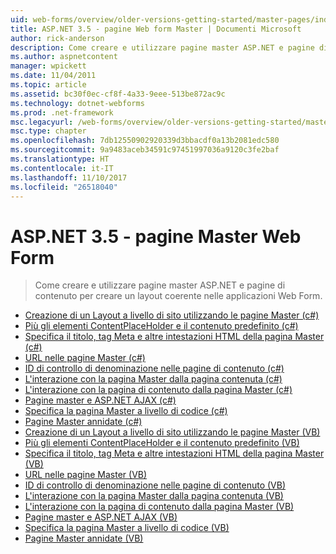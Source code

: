 ```yaml
---
uid: web-forms/overview/older-versions-getting-started/master-pages/index
title: ASP.NET 3.5 - pagine Web form Master | Documenti Microsoft
author: rick-anderson
description: Come creare e utilizzare pagine master ASP.NET e pagine di contenuto per creare un layout coerente nelle applicazioni Web Form.
ms.author: aspnetcontent
manager: wpickett
ms.date: 11/04/2011
ms.topic: article
ms.assetid: bc30f0ec-cf8f-4a33-9eee-513be872ac9c
ms.technology: dotnet-webforms
ms.prod: .net-framework
msc.legacyurl: /web-forms/overview/older-versions-getting-started/master-pages
msc.type: chapter
ms.openlocfilehash: 7db12550902920339d3bbacdf0a13b2081edc580
ms.sourcegitcommit: 9a9483aceb34591c97451997036a9120c3fe2baf
ms.translationtype: HT
ms.contentlocale: it-IT
ms.lasthandoff: 11/10/2017
ms.locfileid: "26518040"
---
```

<a name="aspnet-35---web-forms-master-pages"></a>ASP.NET 3.5 - pagine Master Web Form
====================
> Come creare e utilizzare pagine master ASP.NET e pagine di contenuto per creare un layout coerente nelle applicazioni Web Form.


- [Creazione di un Layout a livello di sito utilizzando le pagine Master (c#)](creating-a-site-wide-layout-using-master-pages-cs.md)
- [Più gli elementi ContentPlaceHolder e il contenuto predefinito (c#)](multiple-contentplaceholders-and-default-content-cs.md)
- [Specifica il titolo, tag Meta e altre intestazioni HTML della pagina Master (c#)](specifying-the-title-meta-tags-and-other-html-headers-in-the-master-page-cs.md)
- [URL nelle pagine Master (c#)](urls-in-master-pages-cs.md)
- [ID di controllo di denominazione nelle pagine di contenuto (c#)](control-id-naming-in-content-pages-cs.md)
- [L'interazione con la pagina Master dalla pagina contenuta (c#)](interacting-with-the-master-page-from-the-content-page-cs.md)
- [L'interazione con la pagina di contenuto dalla pagina Master (c#)](interacting-with-the-content-page-from-the-master-page-cs.md)
- [Pagine master e ASP.NET AJAX (c#)](master-pages-and-asp-net-ajax-cs.md)
- [Specifica la pagina Master a livello di codice (c#)](specifying-the-master-page-programmatically-cs.md)
- [Pagine Master annidate (c#)](nested-master-pages-cs.md)
- [Creazione di un Layout a livello di sito utilizzando le pagine Master (VB)](creating-a-site-wide-layout-using-master-pages-vb.md)
- [Più gli elementi ContentPlaceHolder e il contenuto predefinito (VB)](multiple-contentplaceholders-and-default-content-vb.md)
- [Specifica il titolo, tag Meta e altre intestazioni HTML della pagina Master (VB)](specifying-the-title-meta-tags-and-other-html-headers-in-the-master-page-vb.md)
- [URL nelle pagine Master (VB)](urls-in-master-pages-vb.md)
- [ID di controllo di denominazione nelle pagine di contenuto (VB)](control-id-naming-in-content-pages-vb.md)
- [L'interazione con la pagina Master dalla pagina contenuta (VB)](interacting-with-the-master-page-from-the-content-page-vb.md)
- [L'interazione con la pagina di contenuto dalla pagina Master (VB)](interacting-with-the-content-page-from-the-master-page-vb.md)
- [Pagine master e ASP.NET AJAX (VB)](master-pages-and-asp-net-ajax-vb.md)
- [Specifica la pagina Master a livello di codice (VB)](specifying-the-master-page-programmatically-vb.md)
- [Pagine Master annidate (VB)](nested-master-pages-vb.md)
